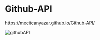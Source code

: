 # Github-API
https://mecitcanyazar.github.io/Github-API/

![githubAPI](https://user-images.githubusercontent.com/102905078/199832106-dd79fc47-7f36-4912-b759-c86ccccea5e9.png)
